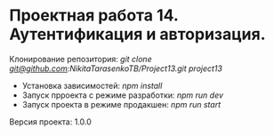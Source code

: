 # Проектная работа 14. Аутентификация и авторизация.

Клонирование репозитория: *git clone git@github.com:NikitaTarasenkoTB/Project13.git project13* 

+ Установка зависимостей: *npm install*
+ Запуск прроекта с режиме разработки: *npm run dev*
+ Запуск проекта в режиме продакшен: *npm run start*

Версия проекта: 1.0.0
